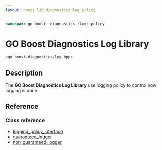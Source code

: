 ```yaml
---
layout: boost_lib_diagnostics_log_policy
---
```


```c++
namespace go_boost::diagnostics::log::policy
```

# GO Boost Diagnostics Log Library

```c++
<go_boost/diagnostics/log.hpp>
```

## Description

The **GO Boost Diagnostics Log Library** use logging policy
to control how logging is done.

## Reference

### Class reference

* [logging_policy_interface](./class_template_logging_policy_interface.html)
* [guaranteed_logger](./class_template_guaranteed_logger.html)
* [non_guaranteed_logger](./class_template_non_guaranteed_logger.html)
